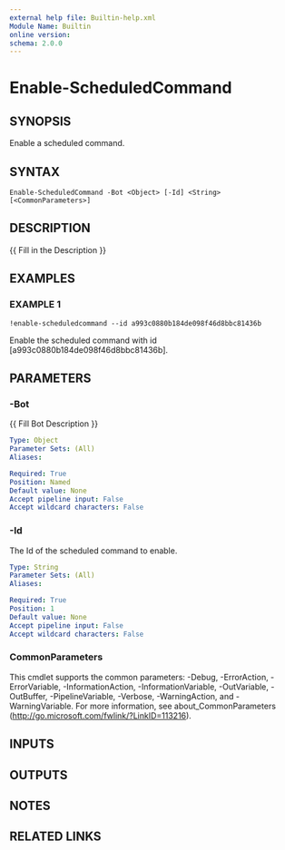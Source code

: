 ```yaml
---
external help file: Builtin-help.xml
Module Name: Builtin
online version:
schema: 2.0.0
---
```


# Enable-ScheduledCommand

## SYNOPSIS
Enable a scheduled command.

## SYNTAX

```
Enable-ScheduledCommand -Bot <Object> [-Id] <String> [<CommonParameters>]
```

## DESCRIPTION
{{ Fill in the Description }}

## EXAMPLES

### EXAMPLE 1
```
!enable-scheduledcommand --id a993c0880b184de098f46d8bbc81436b
```

Enable the scheduled command with id \[a993c0880b184de098f46d8bbc81436b\].

## PARAMETERS

### -Bot
{{ Fill Bot Description }}

```yaml
Type: Object
Parameter Sets: (All)
Aliases:

Required: True
Position: Named
Default value: None
Accept pipeline input: False
Accept wildcard characters: False
```

### -Id
The Id of the scheduled command to enable.

```yaml
Type: String
Parameter Sets: (All)
Aliases:

Required: True
Position: 1
Default value: None
Accept pipeline input: False
Accept wildcard characters: False
```

### CommonParameters
This cmdlet supports the common parameters: -Debug, -ErrorAction, -ErrorVariable, -InformationAction, -InformationVariable, -OutVariable, -OutBuffer, -PipelineVariable, -Verbose, -WarningAction, and -WarningVariable. For more information, see about_CommonParameters (http://go.microsoft.com/fwlink/?LinkID=113216).

## INPUTS

## OUTPUTS

## NOTES

## RELATED LINKS
